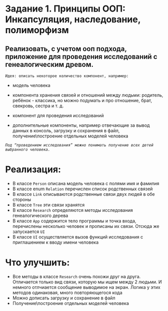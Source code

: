 # Задание 1. Принципы ООП: Инкапсуляция, наследование, полиморфизм

## Реализовать, с учетом ооп подхода, приложение для проведения исследований с генеалогическим древом.

`Идея: описать некоторое количество компонент, например:`

- модель человека

- компонента хранения связей и отношений между людьми: родитель, ребёнок - классика, но можно подумать и про отношение, брат, свекровь, сестра и т. д.

- компонент для проведения исследований

- дополнительные компоненты, например отвечающие за вывод данных в консоль, загрузку и сохранения в файл, получение\построение отдельных моделей человека

*`Под “проведением исследования” можно понимать получение всех детей выбранного человека.`*

# Реализация:

* В классе `Person` описана модель человека с полями имя и фамилия
* В классе enum `Relation` перечислен список родственных связей
* В классе `Link` описываются родственные связи двух людей в обе стороны
* В классе `Tree` эти связи хранятся
* В классе `Research` определяются методы исследования генеалогического дерева
* В классе `App` содержится тело программы и точка входа, перечислены несколько человек и прописаны их связи. Отсюда же запускается `UI`
* В классе `UI` осуществляется вызов функций исследования с приглашением к вводу имени человека

# Что улучшить:
- Все методы в классе `Research` очень похожи друг на друга. Отличается только вид связи, которую мы ищем между 2 людьми. И немного отлчиается сообщение выводимое на экран. Логика у этих методов одинаковая, много повторяющегося кода
- Можно дописать загрузку и сохранение в файл
- Получение\построение отдельных моделей человека
